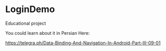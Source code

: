 # LoginDemo
Educational project

You could learn about it in Persian Here:

https://telegra.ph/Data-Binding-And-Navigation-In-Android-Part-III-09-01
